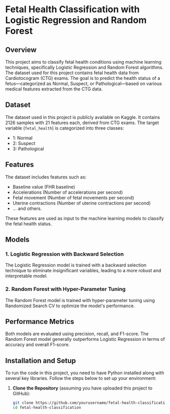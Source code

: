 # Fetal Health Classification with Logistic Regression and Random Forest

## Overview

This project aims to classify fetal health conditions using machine learning techniques, specifically Logistic Regression and Random Forest algorithms. The dataset used for this project contains fetal health data from Cardiotocogram (CTG) exams. The goal is to predict the health status of a fetus—categorized as Normal, Suspect, or Pathological—based on various medical features extracted from the CTG data.

## Dataset

The dataset used in this project is publicly available on Kaggle. It contains 2126 samples with 21 features each, derived from CTG exams. The target variable (`fetal_health`) is categorized into three classes:
- 1: Normal
- 2: Suspect
- 3: Pathological

## Features

The dataset includes features such as:
- Baseline value (FHR baseline)
- Accelerations (Number of accelerations per second)
- Fetal movement (Number of fetal movements per second)
- Uterine contractions (Number of uterine contractions per second)
- ... and others.

These features are used as input to the machine learning models to classify the fetal health status.

## Models

### 1. Logistic Regression with Backward Selection
The Logistic Regression model is trained with a backward selection technique to eliminate insignificant variables, leading to a more robust and interpretable model.

### 2. Random Forest with Hyper-Parameter Tuning
The Random Forest model is trained with hyper-parameter tuning using Randomized Search CV to optimize the model's performance.

## Performance Metrics

Both models are evaluated using precision, recall, and F1-score. The Random Forest model generally outperforms Logistic Regression in terms of accuracy and overall F1-score.

## Installation and Setup

To run the code in this project, you need to have Python installed along with several key libraries. Follow the steps below to set up your environment:

1. **Clone the Repository** (assuming you have uploaded this project to GitHub):
   ```bash
   git clone https://github.com/yourusername/fetal-health-classification.git
   cd fetal-health-classification
